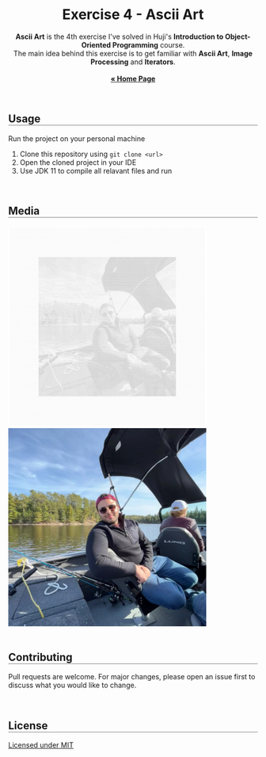<div align="center">
  <h1 align="center" style="border-bottom: none"><b>Exercise 4</b> - Ascii Art</h1>

  <p align="center">
    <b>Ascii Art</b> is the 4th exercise I've solved in Huji's <b>Introduction to Object-Oriented Programming</b> course.
    <br>
    The main idea behind this exercise is to get familiar with <b>Ascii Art</b>, <b>Image Processing</b> and <b>Iterators</b>.
    <br>
    <br>
    <a href="https://github.com/Noamshabat1/Introduction-to-Object-Oriented-Programming"><strong>« Home Page</strong></a>
    <br>
  </p>
</div>

<br>

<div align="left">
  <h2 align="left" style="border-bottom: 1px solid gray">Usage</h2>

  <p>Run the project on your personal machine</p>
  <ol align="left">
    <li>Clone this repository using <code>git clone &lt;url&gt;</code></li>
    <li>Open the cloned project in your IDE</li>
    <li>Use JDK 11 to compile all relavant files and run</li>
  </ol>
</div>

<br>

<div align="left">
  <h2 align="left" style="border-bottom: 1px solid gray">Media</h2>

  <div align="left">
    <img src="./media/AsciiArt.png" alt="1" width="400px" />
    <br/>
    <img src="./media/noamWebPic.jpg" alt="2" width="400px" />
  </div>
</div>

<br>

<div align="left">
  <h2 align="left" style="border-bottom: 1px solid gray">Contributing</h2>

  <p align="left">
    Pull requests are welcome. For major changes, please open an issue first to discuss what you would like to change.
  </p>
</div>

<br>

<div align="left">
  <h2 align="left" style="border-bottom: 1px solid gray">License</h2>

  <p align="left">
    <a href="https://choosealicense.com/licenses/mit/">Licensed under MIT</a>
  </p>
</div>
